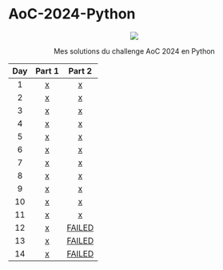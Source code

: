 # AoC-2024-Python

<div align="center">

![](https://geps.dev/progress/56)

<p> Mes solutions du challenge AoC 2024 en Python </p>

| Day | Part 1 | Part 2 |
|:--------:|:--------:|:--------:|
| 1  | [x](solutions/d1p1.py) | [x](solutions/d1p2.py) |
| 2  | [x](solutions/d2p1.py) | [x](solutions/d2p2.py) |
| 3  | [x](solutions/d3p1.py) | [x](solutions/d3p2.py) |
| 4  | [x](solutions/d4p1.py) | [x](solutions/d4p2.py) |
| 5  | [x](solutions/d5p1.py) | [x](solutions/d5p2.py) |
| 6  | [x](solutions/d6p1.py) | [x](solutions/d6p2.py) |
| 7  | [x](solutions/d7p1.py) | [x](solutions/d7p2.py) |
| 8  | [x](solutions/d8p1.py) | [x](solutions/d8p2.py) |
| 9  | [x](solutions/d9p1.py) | [x](solutions/d9p2.py) |
| 10  | [x](solutions/d10p1.py) | [x](solutions/d10p2.py) |
| 11  | [x](solutions/d11p1.py) | [x](solutions/d11p2.py) |
| 12  | [x](solutions/d12p1.py) | [FAILED](solutions/d12p2.py) | 
| 13  | [x](solutions/d13p1.py) | [FAILED](solutions/d13p2.py) |
| 14  | [x](solutions/d14p1.py) | [FAILED](solutions/d14p2.py) |


</div>
